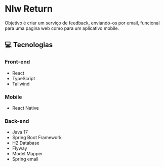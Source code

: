 # Nlw Return

Objetivo é criar um serviço de feedback, enviando-os por email, funcional para uma pagina web como para um aplicativo mobile.

## 💻 Tecnologias

### Front-end
- React
- TypeScript
- Tailwind

### Mobile
- React Native

### Back-end
- Java 17
- Spring Boot Framework
- H2 Database
- Flyway
- Model Mapper
- Spring email
